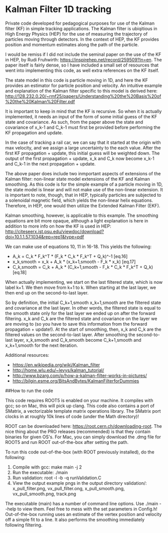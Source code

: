 # Kalman Filter 1D tracking
Private code developed for pedagogical purposes for use of the Kalman filter (KF) in simple tracking applications.  The Kalman filter is ubiqitious in High Energy Physics (HEP) for the use of measuring the trajectory of particles moving through detectors.  In the context of HEP, the KF provides position and momentum estimates along the path of the particle. 

I would be remiss if I did not include the seminal paper on the use of the KF in HEP, by Rudi Fruhwirth: https://inspirehep.net/record/259509?ln=en.  The paper itself is fairly dense, so I have included a small set of resources that went into implementing this code, as well extra references on the KF itself.

The state model in this code is particle moving in 1D, and here the KF provides an estimator for particle position and velocity.
An intuitive example and explanation of the Kalman filter specific to this model is derived here: 
http://128.232.0.20/~rmf25/papers/Understanding%20the%20Basis%20of%20the%20Kalman%20Filter.pdf

It is important to keep in mind that the KF is recursive.  So when it is actually implemented, it needs an input of the form of some initial guess of the KF state and covariance.  As such, from the paper above the state and covariance of x_k-1 and C_k-1 must first be provided before performing the KF propagation and update.  

In the case of tracking a rail car, we can say that it started at the origin with max velocity, and we assign a large uncertainty to the each value.  After the first KF propagation + update, this initial guess will be weighted down.  The output of the first propagation + update, x_k and C_k now become x_k-1 and C_k-1 in the next propagation + update.  

The above paper does include two inmportant aspects of extensions of the Kalman filter: non-linear state model extensions of the KF and Kalman smoothing.  As this code is for the simple example of a particle moving in 1D, the state model is linear and will not make use of the non-linear extension.  It is important to note, though, that in HEP, typically particles are subjected to a solenoidal magnetic field, which yields the non-linear helix equations.  Therefore, in HEP, one would then utilize the Extended Kalman Filter (EKF).  

Kalman smoothing, however, is applicable to this example. The smoothing equations are bit more opaque, although a light explanation is here in addition to more info on how the KF is used in HEP:
http://citeseerx.ist.psu.edu/viewdoc/download?doi=10.1.1.57.1034&rep=rep1&type=pdf

We can make use of equations 10, 11 in 16-18. This yields the following:

* A_k = C_k * F_k^T * (F_k * C_k * F_k^T  + Q_k)^-1 [eq.16]
* x_k,smooth = x_k + A_k * (x_k+1,smooth - F_k * x_k) [eq.17] 
* C_k,smooth = C_k + A_k * (C_k+1,smooth - F_k * C_k * F_k^T + Q_k) [eq.18]

When actually implementing, we start on the last filtered state, which is now label k+1.  We then move from k+1 to k. When starting at the last layer, we then end up on the second-to-last layer.

So by definition, the initial C_k+1,smooth x_k+1,smooth are the filtered state and covariance at the last layer.  In other words, the filtered state is equal to the smooth state only for the last layer we ended up on after the forward filtering.  x_k and C_k are the filtered state and covariance on the layer we are moving to (so you have to save this information from the forward propagation + update!).  At the start of smoothing, then, x_k and C_k are the filtered values on the second-to-last layer.  After smoothing the second-to-last layer, x_k,smooth and C_k,smooth become C_k+1,smooth and x_k+1,smooth for the next iteration.

Additional resources:
* https://en.wikipedia.org/wiki/Kalman_filter
* http://home.wlu.edu/~levys/kalman_tutorial/
* http://www.bzarg.com/p/how-a-kalman-filter-works-in-pictures/
* http://bilgin.esme.org/BitsAndBytes/KalmanFilterforDummies

##How to run the code

This code requires ROOT5 is enabled on your machine.  It compiles with gcc; so on Mac, this will pick up clang.  This code also contains a port of SMatrix, a vectorizable template matrix operations library.  The SMatrix port clocks in at roughly 10k lines of code (under the Math directory)! 

ROOT can be downloaded here: https://root.cern.ch/downloading-root.
The nice thing about the PRO releases (recommended) is that they contain binaries for given OS's.  For Mac, you can simply download the .dmg file for ROOT5 and run ROOT out-of-the-box after setting the path.

To run this code out-of-the-box (with ROOT previously installed), do the following:

1. Compile with gcc: make main -j 2
2. Run the executable: ./main
3. Run validation: root -l -b -q runValidation.C
4. View the output example pngs in the output directory validation/: x_pull_filter.png, vx_pull_filter.ong, x_pull_smooth.png, vx_pull_smooth.png, track.png

The executable (main) has a number of command line options.  Use ./main --help to view them.  Feel free to mess with the set parameters in Config.h!  Out-of-the-box running uses an estimate of the vertex position and velocity off a simple fit to a line.  It also performs the smoothing immediately following filtering.
